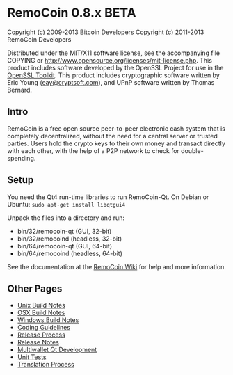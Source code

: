 RemoCoin 0.8.x BETA
====================

Copyright (c) 2009-2013 Bitcoin Developers
Copyright (c) 2011-2013 RemoCoin Developers

Distributed under the MIT/X11 software license, see the accompanying
file COPYING or http://www.opensource.org/licenses/mit-license.php.
This product includes software developed by the OpenSSL Project for use in the [OpenSSL Toolkit](http://www.openssl.org/). This product includes
cryptographic software written by Eric Young ([eay@cryptsoft.com](mailto:eay@cryptsoft.com)), and UPnP software written by Thomas Bernard.


Intro
---------------------
RemoCoin is a free open source peer-to-peer electronic cash system that is
completely decentralized, without the need for a central server or trusted
parties.  Users hold the crypto keys to their own money and transact directly
with each other, with the help of a P2P network to check for double-spending.


Setup
---------------------
You need the Qt4 run-time libraries to run RemoCoin-Qt. On Debian or Ubuntu:
	`sudo apt-get install libqtgui4`

Unpack the files into a directory and run:

- bin/32/remocoin-qt (GUI, 32-bit)
- bin/32/remocoind (headless, 32-bit)
- bin/64/remocoin-qt (GUI, 64-bit)
- bin/64/remocoind (headless, 64-bit)

See the documentation at the [RemoCoin Wiki](http://remocoin.info)
for help and more information.


Other Pages
---------------------
- [Unix Build Notes](build-unix.md)
- [OSX Build Notes](build-osx.md)
- [Windows Build Notes](build-msw.md)
- [Coding Guidelines](coding.md)
- [Release Process](release-process.md)
- [Release Notes](release-notes.md)
- [Multiwallet Qt Development](multiwallet-qt.md)
- [Unit Tests](unit-tests.md)
- [Translation Process](translation_process.md)
